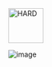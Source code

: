 <img src="https://img.shields.io/badge/HARD-darkred" alt="HARD" width="70">

![image](https://github.com/user-attachments/assets/128b97de-9abe-432d-9e2b-08ef633d0d90)
